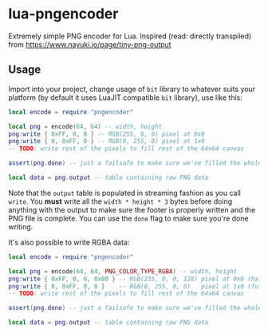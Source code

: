 # lua-pngencoder

Extremely simple PNG encoder for Lua. Inspired (read: directly transpiled) from https://www.nayuki.io/page/tiny-png-output

## Usage

Import into your project, change usage of `bit` library to whatever suits your platform (by default it uses LuaJIT compatible `bit` library), use like this:

``` lua
local encode = require "pngencoder"

local png = encode(64, 64) -- width, height
png:write { 0xFF, 0, 0 } -- RGB(255, 0, 0) pixel at 0x0
png:write { 0, 0xFF, 0 } -- RGB(0, 255, 0) pixel at 1x0
-- TODO: write rest of the pixels to fill rest of the 64x64 canvas

assert(png.done) -- just a failsafe to make sure we've filled the whole allocated PNG space

local data = png.output -- table containing raw PNG data
```

Note that the `output` table is populated in streaming fashion as you call `write`. You __must__ write all
the `width * height * 3` bytes before doing anything with the output to make sure the footer is properly written and the PNG file is complete. You can use the `done` flag to make sure you're done writing.

It's also possible to write RGBA data:

``` lua
local encode = require "pngencoder"

local png = encode(64, 64, PNG_COLOR_TYPE_RGBA) -- width, height
png:write { 0xFF, 0, 0, 0x80 } -- RGB(255, 0, 0, 128) pixel at 0x0 (half transparent)
png:write { 0, 0xFF, 0, 0 }    -- RGB(0, 255, 0, 0)   pixel at 1x0 (fully transparent)
-- TODO: write rest of the pixels to fill rest of the 64x64 canvas

assert(png.done) -- just a failsafe to make sure we've filled the whole allocated PNG space

local data = png.output -- table containing raw PNG data
```
